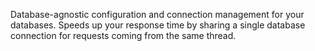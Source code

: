 Database-agnostic configuration and connection management for your databases. Speeds up
your response time by sharing a single database connection for requests coming from
the same thread.
